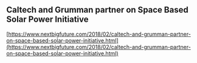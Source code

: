 ## Caltech and Grumman partner on Space Based Solar Power Initiative
  
  [https://www.nextbigfuture.com/2018/02/caltech-and-grumman-partner-on-space-based-solar-power-initiative.html](https://www.nextbigfuture.com/2018/02/caltech-and-grumman-partner-on-space-based-solar-power-initiative.html)